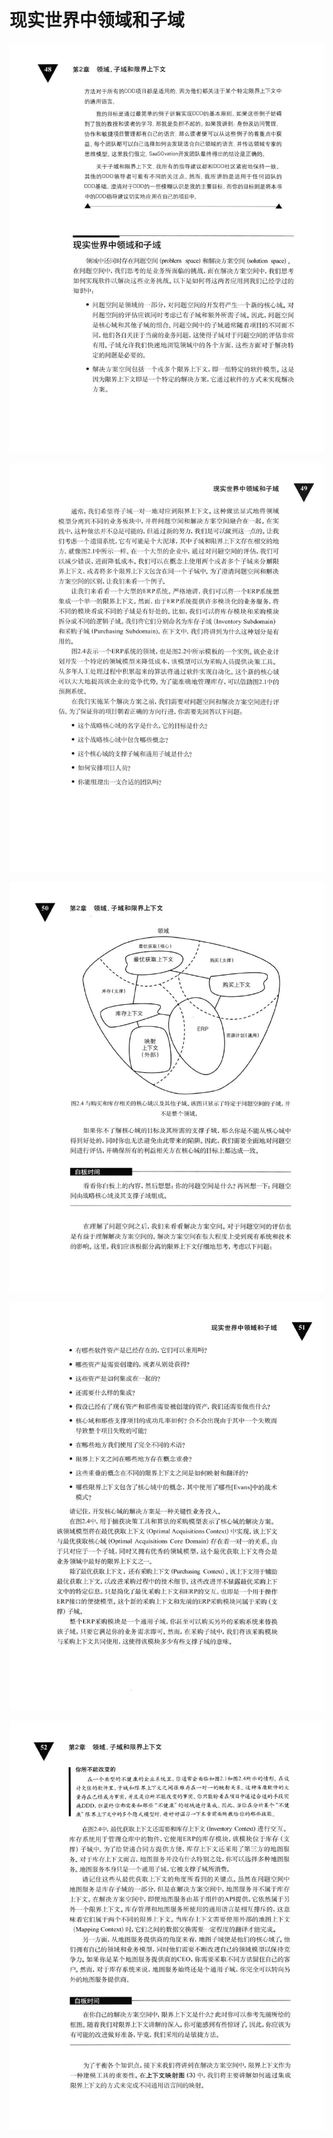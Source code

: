# 现实世界中领域和子域 

<div align = "center"><img src = "images/000281.jpg"/></div>    
<p class="calibre1"><a id="calibre_link-282"></a><img src="images/000308.jpg" alt="Image 86" class="calibre2" /></p>
<p class="calibre1"><a id="calibre_link-283"></a><img src="images/000336.jpg" alt="Image 87" class="calibre2" /></p>
<p class="calibre1"><a id="calibre_link-284"></a><img src="images/000363.jpg" alt="Image 88" class="calibre2" /></p>
<p class="calibre1"><a id="calibre_link-285"></a><img src="images/000390.jpg" alt="Image 89" class="calibre2" /></p>